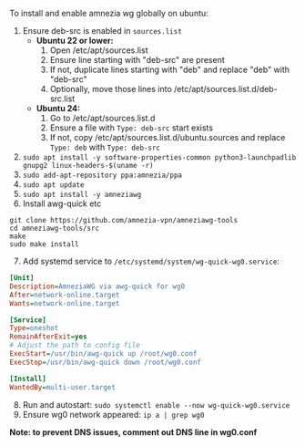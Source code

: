 To install and enable amnezia wg globally on ubuntu:
1. Ensure deb-src is enabled in `sources.list`  
   - **Ubuntu 22 or lower:**
     1. Open /etc/apt/sources.list
     2. Ensure line starting with "deb-src" are present
     3. If not, duplicate lines starting with "deb" and replace "deb" with "deb-src"
     4. Optionally, move those lines into /etc/apt/sources.list.d/deb-src.list
   - **Ubuntu 24:**
     1. Go to /etc/apt/sources.list.d
     2. Ensure a file with `Type: deb-src` start exists
     3. If not, copy /etc/apt/sources.list.d/ubuntu.sources and replace `Type: deb` with `Type: deb-src`
2. `sudo apt install -y software-properties-common python3-launchpadlib gnupg2 linux-headers-$(uname -r)`
3. `sudo add-apt-repository ppa:amnezia/ppa`
4. `sudo apt update`
5. `sudo apt install -y amneziawg`
6. Install awg-quick etc
```shell
git clone https://github.com/amnezia-vpn/amneziawg-tools
cd amneziawg-tools/src
make
sudo make install
```
7. Add systemd service to `/etc/systemd/system/wg-quick-wg0.service`:
```ini
[Unit]
Description=AmneziaWG via awg-quick for wg0
After=network-online.target
Wants=network-online.target

[Service]
Type=oneshot
RemainAfterExit=yes
# Adjust the path to config file
ExecStart=/usr/bin/awg-quick up /root/wg0.conf 
ExecStop=/usr/bin/awg-quick down /root/wg0.conf

[Install]
WantedBy=multi-user.target
```
8. Run and autostart: `sudo systemctl enable --now wg-quick-wg0.service`
9. Ensure wg0 network appeared: `ip a | grep wg0`

**Note: to prevent DNS issues, comment out DNS line in wg0.conf**